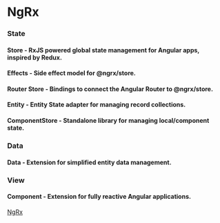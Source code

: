 # NgRx

### State
#### Store - RxJS powered global state management for Angular apps, inspired by Redux.
#### Effects - Side effect model for @ngrx/store.
#### Router Store - Bindings to connect the Angular Router to @ngrx/store.
#### Entity - Entity State adapter for managing record collections.
#### ComponentStore - Standalone library for managing local/component state.
### Data
#### Data - Extension for simplified entity data management.
### View
#### Component - Extension for fully reactive Angular applications.

[NgRx](https://ngrx.io/docs)
